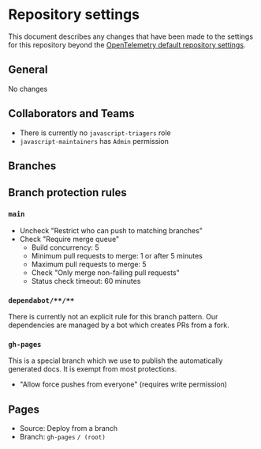 # Repository settings

This document describes any changes that have been made to the
settings for this repository beyond the [OpenTelemetry default repository
settings](https://github.com/open-telemetry/community/blob/main/docs/how-to-configure-new-repository.md#repository-settings).

## General

No changes

## Collaborators and Teams

* There is currently no `javascript-triagers` role
* `javascript-maintainers` has `Admin` permission

## Branches

## Branch protection rules

### `main`

* Uncheck "Restrict who can push to matching branches"
* Check "Require merge queue"
  * Build concurrency: 5
  * Minimum pull requests to merge: 1 or after 5 minutes
  * Maximum pull requests to merge: 5
  * Check "Only merge non-failing pull requests"
  * Status check timeout: 60 minutes

### `dependabot/**/**`

There is currently not an explicit rule for this branch pattern.
Our dependencies are managed by a bot which creates PRs from a fork.

### `gh-pages`

This is a special branch which we use to publish the automatically generated docs.
It is exempt from most protections.

* "Allow force pushes from everyone" (requires write permission)

## Pages

* Source: Deploy from a branch
* Branch: `gh-pages` `/ (root)`
